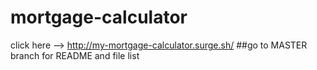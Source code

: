 # mortgage-calculator
click here --> http://my-mortgage-calculator.surge.sh/ 
##go to MASTER branch for README and file list

